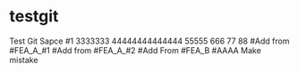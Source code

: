 # testgit
Test Git Sapce #1 3333333 44444444444444 55555 666 77 88
#Add from #FEA_A_#1
#Add from #FEA_A_#2
#Add From #FEA_B
#AAAA Make mistake